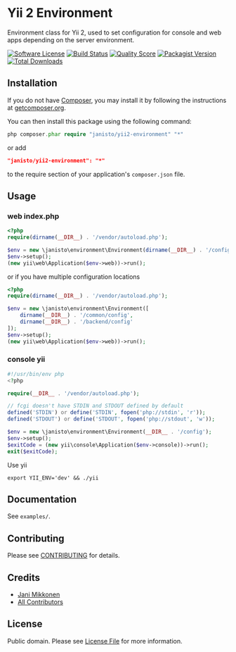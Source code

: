 # Yii 2 Environment

Environment class for Yii 2, used to set configuration for console and web apps depending on the server environment.

[![Software License](https://img.shields.io/badge/license-Unlicense-blue.svg?style=flat-square)](LICENSE.md)
[![Build Status](https://img.shields.io/travis/janisto/yii2-environment/master.svg?style=flat-square)](https://travis-ci.org/janisto/yii2-environment)
[![Quality Score](https://img.shields.io/scrutinizer/g/janisto/yii2-environment.svg?style=flat-square)](https://scrutinizer-ci.com/g/janisto/yii2-environment)
[![Packagist Version](https://img.shields.io/packagist/v/janisto/yii2-environment.svg?style=flat-square)](https://packagist.org/packages/janisto/yii2-environment)
[![Total Downloads](https://img.shields.io/packagist/dt/janisto/yii2-environment.svg?style=flat-square)](https://packagist.org/packages/janisto/yii2-environment)

## Installation

If you do not have [Composer](http://getcomposer.org/), you may install it by following the instructions
at [getcomposer.org](http://getcomposer.org/doc/00-intro.md#installation-nix).

You can then install this package using the following command:

```php
php composer.phar require "janisto/yii2-environment" "*"
```
or add

```json
"janisto/yii2-environment": "*"
```

to the require section of your application's `composer.json` file.

## Usage

### web index.php

```php
<?php
require(dirname(__DIR__) . '/vendor/autoload.php');

$env = new \janisto\environment\Environment(dirname(__DIR__) . '/config');
$env->setup();
(new yii\web\Application($env->web))->run();
```

or if you have multiple configuration locations

```php
<?php
require(dirname(__DIR__) . '/vendor/autoload.php');

$env = new \janisto\environment\Environment([
    dirname(__DIR__) . '/common/config',
    dirname(__DIR__) . '/backend/config'
]);
$env->setup();
(new yii\web\Application($env->web))->run();
```

### console yii

```php
#!/usr/bin/env php
<?php

require(__DIR__ . '/vendor/autoload.php');

// fcgi doesn't have STDIN and STDOUT defined by default
defined('STDIN') or define('STDIN', fopen('php://stdin', 'r'));
defined('STDOUT') or define('STDOUT', fopen('php://stdout', 'w'));

$env = new \janisto\environment\Environment(__DIR__ . '/config');
$env->setup();
$exitCode = (new yii\console\Application($env->console))->run();
exit($exitCode);
```

Use yii

```
export YII_ENV='dev' && ./yii
```

## Documentation

See `examples/`.

## Contributing

Please see [CONTRIBUTING](CONTRIBUTING.md) for details.

## Credits

- [Jani Mikkonen](https://github.com/janisto)
- [All Contributors](../../contributors)

## License

Public domain. Please see [License File](LICENSE.md) for more information.
